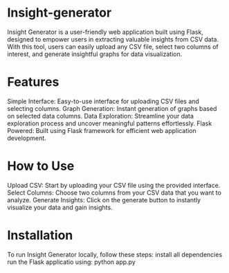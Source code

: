 # Insight-generator
Insight Generator is a user-friendly web application built using Flask, designed to empower users in extracting valuable insights from CSV data. With this tool, users can easily upload any CSV file, select two columns of interest, and generate insightful graphs for data visualization.
#	Features
Simple Interface: Easy-to-use interface for uploading CSV files and selecting columns.
Graph Generation: Instant generation of graphs based on selected data columns.
Data Exploration: Streamline your data exploration process and uncover meaningful patterns effortlessly.
Flask Powered: Built using Flask framework for efficient web application development.
#	How to Use
Upload CSV: Start by uploading your CSV file using the provided interface.
Select Columns: Choose two columns from your CSV data that you want to analyze.
Generate Insights: Click on the generate button to instantly visualize your data and gain insights.
#	Installation
To run Insight Generator locally, follow these steps:
install all dependencies
run the Flask applicatio using: python app.py
